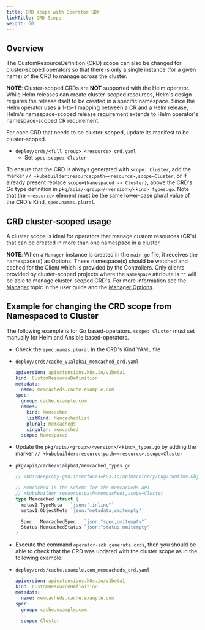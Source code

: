```yaml
---
title: CRD scope with Operator SDK
linkTitle: CRD Scope
weight: 60
---
```


## Overview

The CustomResourceDefinition (CRD) scope can also be changed for cluster-scoped operators so that there is only a single 
instance (for a given name) of the CRD to manage across the cluster.

**NOTE**: Cluster-scoped CRDs are **NOT** supported with the Helm operator. While Helm releases can create 
cluster-scoped resources, Helm's design requires the release itself to be created in a specific namespace. Since the 
Helm operator uses a 1-to-1 mapping between a CR and a Helm release, Helm's namespace-scoped release requirement 
extends to Helm operator's namespace-scoped CR requirement.

For each CRD that needs to be cluster-scoped, update its manifest to be cluster-scoped.

* `deploy/crds/<full group>_<resource>_crd.yaml`
  * Set `spec.scope: Cluster`

To ensure that the CRD is always generated with `scope: Cluster`, add the marker 
`// +kubebuilder:resource:path=<resource>,scope=Cluster`, or if already present replace `scope={Namespaced -> Cluster}`, 
above the CRD's Go type definition in `pkg/apis/<group>/<version>/<kind>_types.go`. Note that the `<resource>` 
element must be the same lower-case plural value of the CRD's Kind, `spec.names.plural`. 

## CRD cluster-scoped usage 

A cluster scope is ideal for operators that manage custom resources (CR's) that can be created in more than one namespace in a cluster. 

**NOTE**: When a `Manager` instance is created in the `main.go` file, it receives the namespace(s) as Options. 
These namespace(s) should be watched and cached for the Client which is provided by the Controllers. Only clients 
provided by cluster-scoped projects where the `Namespace` attribute is `""` will be able to manage cluster-scoped CRD's. 
For more information see the [Manager][manager_user_guide] topic in the user guide and the 
[Manager Options][manager_options].

## Example for changing the CRD scope from Namespaced to Cluster 

The following example is for Go based-operators. `scope: Cluster` must set manually for Helm and Ansible based-operators.

- Check the `spec.names.plural` in the  CRD's Kind YAML file

* `deploy/crds/cache_v1alpha1_memcached_crd.yaml`
    ```YAML
    apiVersion: apiextensions.k8s.io/v1beta1
    kind: CustomResourceDefinition
    metadata:
      name: memcacheds.cache.example.com
    spec:
      group: cache.example.com
      names:
        kind: Memcached
        listKind: MemcachedList
        plural: memcacheds
        singular: memcached
      scope: Namespaced
    ``` 

- Update the `pkg/apis/<group>/<version>/<kind>_types.go` by adding the 
marker `// +kubebuilder:resource:path=<resource>,scope=Cluster`

* `pkg/apis/cache/v1alpha1/memcached_types.go`
    ```Go
    // +k8s:deepcopy-gen:interfaces=k8s.io/apimachinery/pkg/runtime.Object

    // Memcached is the Schema for the memcacheds API
    // +kubebuilder:resource:path=memcacheds,scope=Cluster
    type Memcached struct {
      metav1.TypeMeta   `json:",inline"`
      metav1.ObjectMeta `json:"metadata,omitempty"`

      Spec   MemcachedSpec   `json:"spec,omitempty"`
      Status MemcachedStatus `json:"status,omitempty"`
    }
    ``` 
- Execute the command `operator-sdk generate crds`, then you should be able to check that the CRD was updated with the cluster scope as in the following example:
  
* `deploy/crds/cache.example.com_memcacheds_crd.yaml`
    ```YAML
    apiVersion: apiextensions.k8s.io/v1beta1
    kind: CustomResourceDefinition
    metadata:
      name: memcacheds.cache.example.com
    spec:
      group: cache.example.com
      ...
      scope: Cluster
    ```
  
[RBAC]: https://kubernetes.io/docs/reference/access-authn-authz/rbac/
[manager_user_guide]:/docs/golang/legacy/quickstart/#manager
[manager_options]: https://godoc.org/github.com/kubernetes-sigs/controller-runtime/pkg/manager#Options
